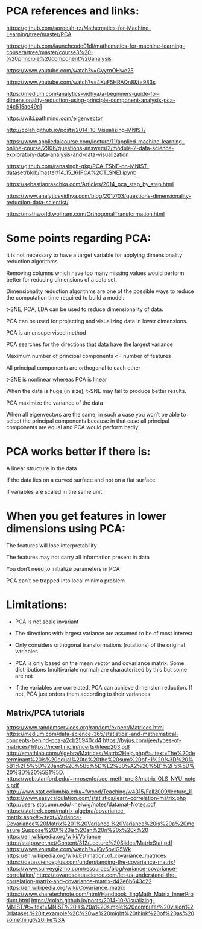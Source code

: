 # PCA references and links:

https://github.com/soroosh-rz/Mathematics-for-Machine-Learning/tree/master/PCA 

https://github.com/launchcode01dl/mathematics-for-machine-learning-cousera/tree/master/course3%20-%20principle%20component%20analysis

https://www.youtube.com/watch?v=GyyrnOHwe2E

https://www.youtube.com/watch?v=4KuF5HRAQn8&t=983s

https://medium.com/analytics-vidhya/a-beginners-guide-for-dimensionality-reduction-using-principle-component-analysis-pca-c4c515ae49c1

https://wiki.pathmind.com/eigenvector

http://colah.github.io/posts/2014-10-Visualizing-MNIST/

https://www.appliedaicourse.com/lecture/11/applied-machine-learning-online-course/2906/questions-answers/2/module-2-data-science-exploratory-data-analysis-and-data-visualization

https://github.com/ranasingh-gkp/PCA-TSNE-on-MNIST-dataset/blob/master/14_15_16(PCA%2CT_SNE).ipynb

https://sebastianraschka.com/Articles/2014_pca_step_by_step.html

https://www.analyticsvidhya.com/blog/2017/03/questions-dimensionality-reduction-data-scientist/

https://mathworld.wolfram.com/OrthogonalTransformation.html

# Some points regarding PCA:

 It is not necessary to have a target variable for applying dimensionality reduction algorithms.
 
Removing columns which have too many missing values would perform better for reducing dimensions of a data set.

Dimensionality reduction algorithms are one of the possible ways to reduce the computation time required to build a model.

t-SNE, PCA, LDA can be used to reduce dimensionality of data.

 PCA can be used for projecting and visualizing data in lower dimensions.
 
PCA is an unsupervised method

PCA searches for the directions that data have the largest variance

Maximum number of principal components <= number of features

All principal components are orthogonal to each other

t-SNE is nonlinear whereas PCA is linear

When the data is huge (in size), t-SNE may fail to produce better results.

PCA maximize the variance of the data

When all eigenvectors are the same, in such a case you won’t be able to select the principal components because in that case all principal components are equal and PCA would perform badly.

# PCA works better if there is:

A linear structure in the data

If the data lies on a curved surface and not on a flat surface

If variables are scaled in the same unit

# When you get features in lower dimensions using PCA:

The features will lose interpretability

The features may not carry all information present in data

You don’t need to initialize parameters in PCA

PCA can’t be trapped into local minima problem

# Limitations:
- PCA is not scale invariant

- The directions with largest variance are assumed to be of most interest

- Only considers orthogonal transformations (rotations) of the original variables

- PCA is only based on the mean vector and covariance matrix. Some distributions (multivariate normal) are characterized by this but some are not

- If the variables are correlated, PCA can achieve dimension reduction. If not, PCA just orders them according to their variances

## Matrix/PCA tutorials

https://www.randomservices.org/random/expect/Matrices.html
https://medium.com/data-science-365/statistical-and-mathematical-concepts-behind-pca-a2cb25940cd4
https://byjus.com/jee/types-of-matrices/
https://ncert.nic.in/ncerts/l/leep203.pdf
http://emathlab.com/Algebra/Matrices/Matrix2Help.php#:~:text=The%20determinant%20is%20equal%20to%20the%20sum%20of,-1%20%3D%20%5B1%2F5%5D%20and%20%5B5%5D%E2%80%A2%20%5B1%2F5%5D%20%3D%20%5B1%5D.
https://web.stanford.edu/~mrosenfe/soc_meth_proj3/matrix_OLS_NYU_notes.pdf
http://www.stat.columbia.edu/~fwood/Teaching/w4315/Fall2009/lecture_11
https://www.easycalculation.com/statistics/learn-correlation-matrix.php
http://users.stat.umn.edu/~helwig/notes/datamat-Notes.pdf
https://stattrek.com/matrix-algebra/covariance-matrix.aspx#:~:text=Variance-Covariance%20Matrix%201%20Variance.%20Variance%20is%20a%20measure,Suppose%20X%20is%20an%20n%20x%20k%20
https://en.wikipedia.org/wiki/Variance
http://statpower.net/Content/312/Lecture%20Slides/MatrixStat.pdf
https://www.youtube.com/watch?v=jQy5ovIG5Wk
https://en.wikipedia.org/wiki/Estimation_of_covariance_matrices
https://datascienceplus.com/understanding-the-covariance-matrix/
https://www.surveygizmo.com/resources/blog/variance-covariance-correlation/
https://towardsdatascience.com/let-us-understand-the-correlation-matrix-and-covariance-matrix-d42e6b643c22
https://en.wikipedia.org/wiki/Covariance_matrix
https://www.sharetechnote.com/html/Handbook_EngMath_Matrix_InnerProduct.html
https://colah.github.io/posts/2014-10-Visualizing-MNIST/#:~:text=MNIST%20is%20a%20simple%20computer%20vision%20dataset.%20It,example%2C%20we%20might%20think%20of%20as%20something%20like%3A


